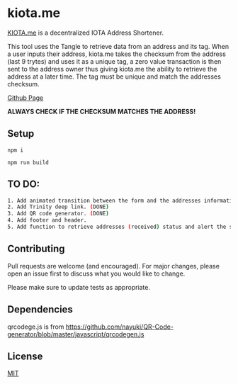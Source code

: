 # kiota.me

[KIOTA.me](https://kiota.me/) is a decentralized IOTA Address Shortener. 

This tool uses the Tangle to retrieve data from an address and its tag. When a user inputs their address, kiota.me takes the checksum from the address (last 9 trytes) and uses it as a unique tag, a zero value transaction is then sent to the address owner thus giving kiota.me the ability to retrieve the address at a later time. The tag must be unique and match the addresses checksum.

[Github Page](https://raafaell.github.io/miotame/)

**ALWAYS CHECK IF THE CHECKSUM MATCHES THE ADDRESS!**

## Setup

`npm i`

`npm run build`

## TO DO:


```bash
1. Add animated transition between the form and the addresses information page.
2. Add Trinity deep link. (DONE)
3. Add QR code generator. (DONE)
4. Add footer and header.
5. Add function to retrieve addresses (received) status and alert the sender tx was sent.
```

## Contributing
Pull requests are welcome (and encouraged). For major changes, please open an issue first to discuss what you would like to change.

Please make sure to update tests as appropriate.

## Dependencies
qrcodege.js is from https://github.com/nayuki/QR-Code-generator/blob/master/javascript/qrcodegen.js

## License
[MIT](https://choosealicense.com/licenses/mit/)
